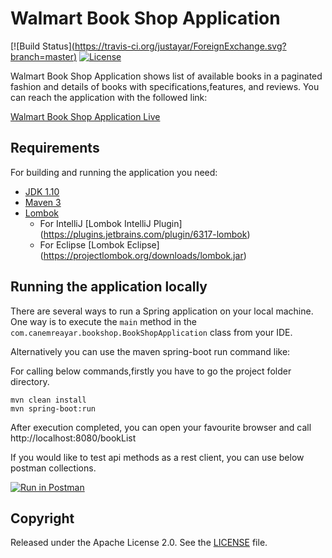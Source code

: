 
# Walmart Book Shop Application
[![Build Status][(https://travis-ci.org/justayar/ForeignExchange.svg?branch=master)](https://travis-ci.org/justayar/walmart_book_shop)
[![License](http://img.shields.io/:license-apache-blue.svg)](http://www.apache.org/licenses/LICENSE-2.0.html)

Walmart Book Shop Application shows list of available books in a paginated fashion and details of books with specifications,features, and reviews. You can reach the application with the followed link:

[Walmart Book Shop Application Live](http://35.204.232.28/bookList)

## Requirements

For building and running the application you need:

- [JDK 1.10](https://www.oracle.com/technetwork/java/javase/downloads/jdk10-downloads-4416644.html)
- [Maven 3](https://maven.apache.org)
- [Lombok](https://projectlombok.org/)
    * For IntelliJ [Lombok IntelliJ Plugin] (https://plugins.jetbrains.com/plugin/6317-lombok)
    * For Eclipse [Lombok Eclipse] (https://projectlombok.org/downloads/lombok.jar)

## Running the application locally

There are several ways to run a Spring application on your local machine. One way is to execute the `main` method in the `com.canemreayar.bookshop.BookShopApplication` class from your IDE.

Alternatively you can use the maven spring-boot run command like:

For calling below commands,firstly you have to go the project folder directory.

```shell
mvn clean install
mvn spring-boot:run
```

After execution completed, you can open your favourite browser and call http://localhost:8080/bookList

If you would like to test api methods as a rest client, you can use below postman collections.

[![Run in Postman](https://run.pstmn.io/button.svg)](https://app.getpostman.com/run-collection/291cfa620eb53863acb4)

## Copyright

Released under the Apache License 2.0. See the [LICENSE](https://github.com/codecentric/springboot-sample-app/blob/master/LICENSE) file.

